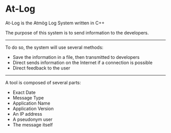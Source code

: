 ﻿At-Log
======

At-Log is the Atmög Log System written in C++ 

The purpose of this system is to send information to the developers. 

---------------------------------------------------------------------------

To do so, the system will use several methods: 

- Save the information in a file, then transmitted to developers 
- Direct sends information on the Internet if a connection is possible 
- Direct feedback to the user 

----------------------------------------------------------------------------

A tool is composed of several parts: 

- Exact Date 
- Message Type 
- Application Name 
- Application Version 
- An IP address 
- A pseudonym user 
- The message itself

